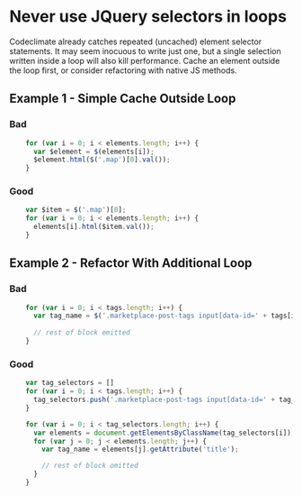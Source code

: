 # Never use JQuery selectors in loops

Codeclimate already catches repeated (uncached) element selector statements. It may seem inocuous to write just one, but a single selection written inside a loop will also kill performance.
Cache an element outside the loop first, or consider refactoring with native JS methods.

## Example 1 - Simple Cache Outside Loop

### Bad
````javascript
    for (var i = 0; i < elements.length; i++) {
      var $element = $(elements[i]);
      $element.html($('.map')[0].val());
    }
````

### Good
````javascript
    var $item = $('.map')[0];
    for (var i = 0; i < elements.length; i++) {
      elements[i].html($item.val());
    }
````

## Example 2 - Refactor With Additional Loop

### Bad
````javascript
    for (var i = 0; i < tags.length; i++) {
      var tag_name = $('.marketplace-post-tags input[data-id=' + tags[i] + ']').attr('title');
      
      // rest of block emitted
    }
````

### Good
````javascript
    var tag_selectors = []
    for (var i = 0; i < tags.length; i++) {
      tag_selectors.push('.marketplace-post-tags input[data-id=' + tag_selectors[i] + ']');
    }

    for (var i = 0; i < tag_selectors.length; i++) {
      var elements = document.getElementsByClassName(tag_selectors[i]);
      for (var j = 0; j < elements.length; j++) {
        var tag_name = elements[j].getAttribute('title');

        // rest of block omitted
      }
    }
````
